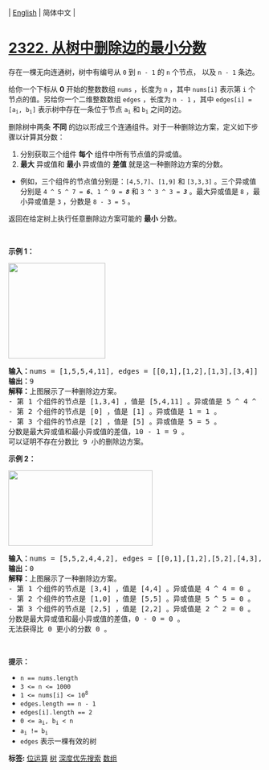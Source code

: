 | [English](README_EN.md) | 简体中文 |

# [2322. 从树中删除边的最小分数](https://leetcode.cn/problems/minimum-score-after-removals-on-a-tree)
<p>存在一棵无向连通树，树中有编号从 <code>0</code> 到 <code>n - 1</code> 的 <code>n</code> 个节点， 以及 <code>n - 1</code> 条边。</p>

<p>给你一个下标从 <strong>0</strong> 开始的整数数组 <code>nums</code> ，长度为 <code>n</code> ，其中 <code>nums[i]</code> 表示第 <code>i</code> 个节点的值。另给你一个二维整数数组 <code>edges</code> ，长度为 <code>n - 1</code> ，其中 <code>edges[i] = [a<sub>i</sub>, b<sub>i</sub>]</code> 表示树中存在一条位于节点 <code>a<sub>i</sub></code> 和 <code>b<sub>i</sub></code> 之间的边。</p>

<p>删除树中两条 <strong>不同</strong> 的边以形成三个连通组件。对于一种删除边方案，定义如下步骤以计算其分数：</p>

<ol>
	<li>分别获取三个组件 <strong>每个</strong> 组件中所有节点值的异或值。</li>
	<li><strong>最大</strong> 异或值和 <strong>最小</strong> 异或值的 <strong>差值</strong> 就是这一种删除边方案的分数。</li>
</ol>

<ul>
	<li>例如，三个组件的节点值分别是：<code>[4,5,7]</code>、<code>[1,9]</code> 和 <code>[3,3,3]</code> 。三个异或值分别是 <code>4 ^ 5 ^ 7 = <em><strong>6</strong></em></code>、<code>1 ^ 9 = <em><strong>8</strong></em></code> 和 <code>3 ^ 3 ^ 3 = <em><strong>3</strong></em></code> 。最大异或值是 <code>8</code> ，最小异或值是 <code>3</code> ，分数是 <code>8 - 3 = 5</code> 。</li>
</ul>

<p>返回在给定树上执行任意删除边方案可能的 <strong>最小</strong> 分数。</p>

<p>&nbsp;</p>

<p><strong>示例 1：</strong></p>
<img alt="" src="https://assets.leetcode.com/uploads/2022/05/03/ex1drawio.png" style="width: 193px; height: 190px;">
<pre><strong>输入：</strong>nums = [1,5,5,4,11], edges = [[0,1],[1,2],[1,3],[3,4]]
<strong>输出：</strong>9
<strong>解释：</strong>上图展示了一种删除边方案。
- 第 1 个组件的节点是 [1,3,4] ，值是 [5,4,11] 。异或值是 5 ^ 4 ^ 11 = 10 。
- 第 2 个组件的节点是 [0] ，值是 [1] 。异或值是 1 = 1 。
- 第 3 个组件的节点是 [2] ，值是 [5] 。异或值是 5 = 5 。
分数是最大异或值和最小异或值的差值，10 - 1 = 9 。
可以证明不存在分数比 9 小的删除边方案。
</pre>

<p><strong>示例 2：</strong></p>
<img alt="" src="https://assets.leetcode.com/uploads/2022/05/03/ex2drawio.png" style="width: 287px; height: 150px;">
<pre><strong>输入：</strong>nums = [5,5,2,4,4,2], edges = [[0,1],[1,2],[5,2],[4,3],[1,3]]
<strong>输出：</strong>0
<strong>解释：</strong>上图展示了一种删除边方案。
- 第 1 个组件的节点是 [3,4] ，值是 [4,4] 。异或值是 4 ^ 4 = 0 。
- 第 2 个组件的节点是 [1,0] ，值是 [5,5] 。异或值是 5 ^ 5 = 0 。
- 第 3 个组件的节点是 [2,5] ，值是 [2,2] 。异或值是 2 ^ 2 = 0 。
分数是最大异或值和最小异或值的差值，0 - 0 = 0 。
无法获得比 0 更小的分数 0 。
</pre>

<p>&nbsp;</p>

<p><strong>提示：</strong></p>

<ul>
	<li><code>n == nums.length</code></li>
	<li><code>3 &lt;= n &lt;= 1000</code></li>
	<li><code>1 &lt;= nums[i] &lt;= 10<sup>8</sup></code></li>
	<li><code>edges.length == n - 1</code></li>
	<li><code>edges[i].length == 2</code></li>
	<li><code>0 &lt;= a<sub>i</sub>, b<sub>i</sub> &lt; n</code></li>
	<li><code>a<sub>i</sub> != b<sub>i</sub></code></li>
	<li><code>edges</code> 表示一棵有效的树</li>
</ul>

**标签:**  [位运算](https://leetcode.cn/tag/bit-manipulation) [树](https://leetcode.cn/tag/tree) [深度优先搜索](https://leetcode.cn/tag/depth-first-search) [数组](https://leetcode.cn/tag/array) 